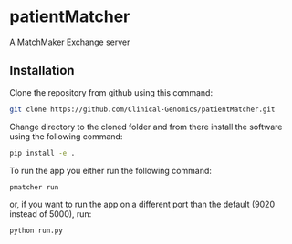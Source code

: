 # patientMatcher
A MatchMaker Exchange server

## Installation
Clone the repository from github using this command:
```bash
git clone https://github.com/Clinical-Genomics/patientMatcher.git
```

Change directory to the cloned folder and from there install the software using the following command:
```bash
pip install -e .
```

To run the app you either run the following command:
```bash
pmatcher run
```

or, if you want to run the app on a different port than the default (9020 instead of 5000), run:
```bash
python run.py
```
